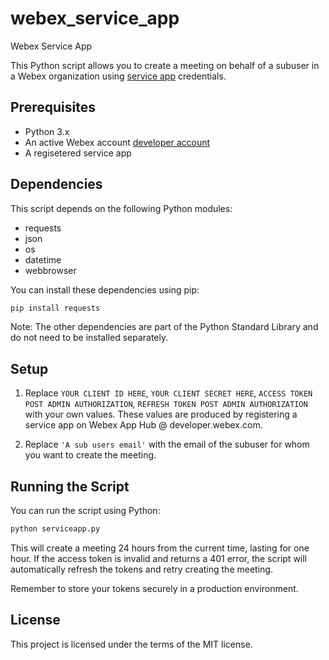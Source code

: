 # webex_service_app
Webex Service App

This Python script allows you to create a meeting on behalf of a subuser in a Webex organization using [service app](https://developer.webex.com/docs/service-apps) credentials.

## Prerequisites

- Python 3.x
- An active Webex account [developer account](https://developer.webex.com/)
- A regisetered service app

## Dependencies

This script depends on the following Python modules:

- requests
- json
- os
- datetime
- webbrowser

You can install these dependencies using pip:

```bash
pip install requests
```

Note: The other dependencies are part of the Python Standard Library and do not need to be installed separately.

## Setup

1. Replace `YOUR CLIENT ID HERE`, `YOUR CLIENT SECRET HERE`, `ACCESS TOKEN POST ADMIN AUTHORIZATION`, `REFRESH TOKEN POST ADMIN AUTHORIZATION` with your own values. These values are produced by registering a service app on Webex App Hub @ developer.webex.com.

2. Replace `'A sub users email'` with the email of the subuser for whom you want to create the meeting.

## Running the Script

You can run the script using Python:

```bash
python serviceapp.py
```

This will create a meeting 24 hours from the current time, lasting for one hour. If the access token is invalid and returns a 401 error, the script will automatically refresh the tokens and retry creating the meeting.

Remember to store your tokens securely in a production environment.

## License

This project is licensed under the terms of the MIT license.

